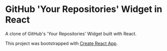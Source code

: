 # GitHub 'Your Repositories' Widget in React

A clone of GitHub's 'Your Repositories' Widget built with React.

<!-- Live version: https://github-your-repositories.herokuapp.com -->

This project was bootstrapped with [Create React App](https://github.com/facebookincubator/create-react-app).
